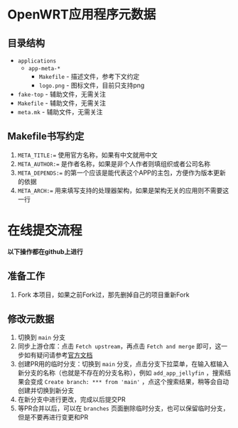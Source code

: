 # OpenWRT应用程序元数据

## 目录结构

* `applications`
    * `app-meta-*`
        * `Makefile` - 描述文件，参考下文约定
        * `logo.png` - 图标文件，目前只支持png
* `fake-top` - 辅助文件，无需关注
* `Makefile` - 辅助文件，无需关注
* `meta.mk` - 辅助文件，无需关注

## Makefile书写约定

1. `META_TITLE:=` 使用官方名称，如果有中文就用中文
2. `META_AUTHOR:=` 是作者名称，如果是非个人作者则填组织或者公司名称
3. `META_DEPENDS:=` 的第一个应该是能代表这个APP的主包，方便作为版本更新的依据
4. `META_ARCH:=` 用来填写支持的处理器架构，如果是架构无关的应用则不需要这一行


# 在线提交流程

**以下操作都在github上进行**

## 准备工作

1. Fork 本项目，如果之前Fork过，那先删掉自己的项目重新Fork

## 修改元数据

1. 切换到 `main` 分支
2. 同步上游仓库：点击 `Fetch upstream`，再点击 `Fetch and merge` 即可，这一步如有疑问请参考[官方文档](https://docs.github.com/en/github/collaborating-with-pull-requests/working-with-forks/syncing-a-fork#syncing-a-fork-from-the-web-ui) 
3. 创建PR用的临时分支：切换到 `main` 分支，点击分支下拉菜单，在输入框输入新分支的名称（也就是不存在的分支名称），例如 `add_app_jellyfin` ，搜索结果会变成 `Create branch: *** from 'main'` ，点这个搜索结果，稍等会自动创建并切换到新分支
4. 在新分支中进行更改，完成以后提交PR
5. 等PR合并以后，可以在 `branches` 页面删除临时分支，也可以保留临时分支，但是不要再进行变更和PR
